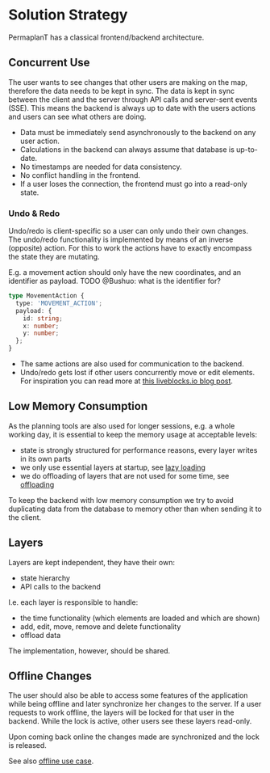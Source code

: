 # Solution Strategy

PermaplanT has a classical frontend/backend architecture.

## Concurrent Use

The user wants to see changes that other users are making on the map, therefore the data needs to be kept in sync.
The data is kept in sync between the client and the server through API calls and server-sent events (SSE).
This means the backend is always up to date with the users actions and users can see what others are doing.

- Data must be immediately send asynchronously to the backend on any user action.
- Calculations in the backend can always assume that database is up-to-date.
- No timestamps are needed for data consistency.
- No conflict handling in the frontend.
- If a user loses the connection, the frontend must go into a read-only state.

### Undo & Redo

Undo/redo is client-specific so a user can only undo their own changes.
The undo/redo functionality is implemented by means of an inverse (opposite) action.
For this to work the actions have to exactly encompass the state they are mutating.

E.g. a movement action should only have the new coordinates, and an identifier as payload.
TODO @Bushuo: what is the identifier for?

```ts
type MovementAction {
  type: 'MOVEMENT_ACTION';
  payload: {
    id: string;
    x: number;
    y: number;
  };
}
```

- The same actions are also used for communication to the backend.
- Undo/redo gets lost if other users concurrently move or edit elements.
  For inspiration you can read more at [this liveblocks.io blog post](https://liveblocks.io/blog/how-to-build-undo-redo-in-a-multiplayer-environment).

## Low Memory Consumption

As the planning tools are also used for longer sessions, e.g. a whole working day, it is essential to keep the memory usage at acceptable levels:

- state is strongly structured for performance reasons, every layer writes in its own parts
- we only use essential layers at startup, see [lazy loading](../decisions/frontend_lazyloading.md)
- we do offloading of layers that are not used for some time, see [offloading](../decisions/frontend_offloading.md)

To keep the backend with low memory consumption we try to avoid duplicating data from the database to memory other than when sending it to the client.

## Layers

Layers are kept independent, they have their own:

- state hierarchy
- API calls to the backend

I.e. each layer is responsible to handle:

- the time functionality (which elements are loaded and which are shown)
- add, edit, move, remove and delete functionality
- offload data

The implementation, however, should be shared.

## Offline Changes

The user should also be able to access some features of the application while being offline and later synchronize her changes to the server.
If a user requests to work offline, the layers will be locked for that user in the backend.
While the lock is active, other users see these layers read-only.

Upon coming back online the changes made are synchronized and the lock is released.

See also [offline use case](../usecases/assigned/offline.md).
